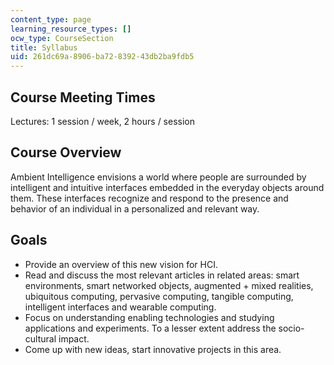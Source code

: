 ```yaml
---
content_type: page
learning_resource_types: []
ocw_type: CourseSection
title: Syllabus
uid: 261dc69a-8906-ba72-8392-43db2ba9fdb5
---
```


Course Meeting Times
--------------------

Lectures: 1 session / week, 2 hours / session

Course Overview
---------------

Ambient Intelligence envisions a world where people are surrounded by intelligent and intuitive interfaces embedded in the everyday objects around them. These interfaces recognize and respond to the presence and behavior of an individual in a personalized and relevant way.

Goals
-----

*   Provide an overview of this new vision for HCI.
*   Read and discuss the most relevant articles in related areas: smart environments, smart networked objects, augmented + mixed realities, ubiquitous computing, pervasive computing, tangible computing, intelligent interfaces and wearable computing.
*   Focus on understanding enabling technologies and studying applications and experiments. To a lesser extent address the socio-cultural impact.
*   Come up with new ideas, start innovative projects in this area.